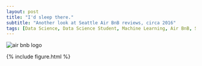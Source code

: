 ```yaml
---
layout: post
title: "I'd sleep there."
subtitle: "Another look at Seattle Air BnB reviews, circa 2016" 
tags: [Data Science, Data Science Student, Machine Learning, Air BnB, Seattle]
---
```

![air bnb logo](https://i.imgur.com/n4NVO3e.png)





{% include figure.html %}
